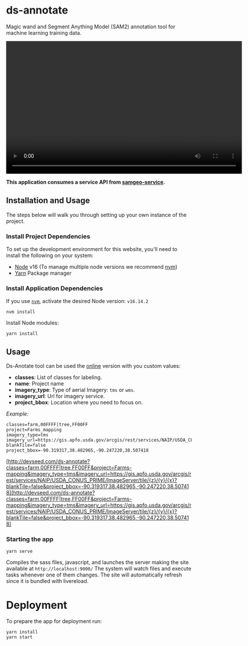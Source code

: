 # ds-annotate

Magic wand and Segment Anything Model (SAM2) annotation tool for machine learning training data. 

<video width="640" height="360" controls>
  <source src="https://github.com/user-attachments/assets/c8532ae9-d073-4381-b466-adfca76d7d38" type="video/mp4">
  Your browser does not support the video tag.
</video>


**This application consumes a service API from [samgeo-service](https://github.com/GeoCompas/samgeo-service).**

## Installation and Usage
The steps below will walk you through setting up your own instance of the project.

### Install Project Dependencies
To set up the development environment for this website, you'll need to install the following on your system:

- [Node](http://nodejs.org/) v16 (To manage multiple node versions we recommend [nvm](https://github.com/creationix/nvm))
- [Yarn](https://yarnpkg.com/) Package manager

### Install Application Dependencies

If you use [`nvm`](https://github.com/creationix/nvm), activate the desired Node version: `v16.14.2`

```
nvm install
```

Install Node modules:

```
yarn install
```

## Usage

Ds-Anotate tool can be used the [online](http://devseed.com/ds-annotate) version with you custom values: 


- **classes**: List of classes for labeling.
- **name**: Project name
- **imagery_type**: Type of aerial Imagery:  `tms` or `wms`.
- **imagery_url**: Url for imagery service.
- **project_bbox**: Location where you need to focus on.


*Example:*

```
classes=farm,00FFFF|tree,FF00FF
project=Farms_mapping
imagery_type=tms
imagery_url=https://gis.apfo.usda.gov/arcgis/rest/services/NAIP/USDA_CONUS_PRIME/ImageServer/tile/{z}/{y}/{x}?blankTile=false
project_bbox=-90.319317,38.482965,-90.247220,38.507418
```

[http://devseed.com/ds-annotate?classes=farm,00FFFF|tree,FF00FF&project=Farms-mapping&imagery_type=tms&imagery_url=https://gis.apfo.usda.gov/arcgis/rest/services/NAIP/USDA_CONUS_PRIME/ImageServer/tile/{z}/{y}/{x}?blankTile=false&project_bbox=-90.319317,38.482965,-90.247220,38.507418](http://devseed.com/ds-annotate?classes=farm,00FFFF|tree,FF00FF&project=Farms-mapping&imagery_type=tms&imagery_url=https://gis.apfo.usda.gov/arcgis/rest/services/NAIP/USDA_CONUS_PRIME/ImageServer/tile/{z}/{y}/{x}?blankTile=false&project_bbox=-90.319317,38.482965,-90.247220,38.507418)
### Starting the app

```
yarn serve
```
Compiles the sass files, javascript, and launches the server making the site available at `http://localhost:9000/`
The system will watch files and execute tasks whenever one of them changes.
The site will automatically refresh since it is bundled with livereload.

# Deployment
To prepare the app for deployment run:

```
yarn install
yarn start
```
